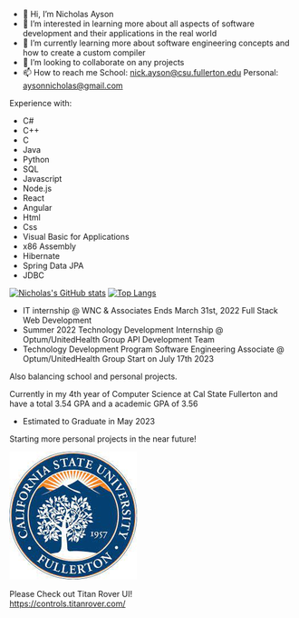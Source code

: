 - 👋 Hi, I’m Nicholas Ayson
- 👀 I’m interested in learning more about all aspects of software development and their applications in the real world  
- 🌱 I’m currently learning more about software engineering concepts and how to create a custom compiler  
- 💞️ I’m looking to collaborate on any projects
- 📫 How to reach me School: nick.ayson@csu.fullerton.edu Personal: aysonnicholas@gmail.com

Experience with:  
- C#
- C++  
- C  
- Java  
- Python   
- SQL  
- Javascript  
- Node.js  
- React  
- Angular  
- Html    
- Css  
- Visual Basic for Applications
- x86 Assembly  
- Hibernate
- Spring Data JPA
- JDBC

[![Nicholas's GitHub stats](https://github-readme-stats.vercel.app/api?username=nickayson&show_icons=true&theme=radical)](https://github.com/anuraghazra/github-readme-stats) [![Top Langs](https://github-readme-stats.vercel.app/api/top-langs/?username=nickayson&langs_count=15&layout=compact&show_icons=true&theme=radical)](https://github.com/anuraghazra/github-readme-stats)


- IT internship @ WNC & Associates Ends March 31st, 2022  Full Stack Web Development
- Summer 2022 Technology Development Internship @ Optum/UnitedHealth Group API Development Team
- Technology Development Program Software Engineering Associate @ Optum/UnitedHealth Group Start on July 17th 2023

Also balancing school and personal projects.  

Currently in my 4th year of Computer Science at Cal State Fullerton and have a total 3.54 GPA and a academic GPA of 3.56
- Estimated to Graduate in May 2023

Starting more personal projects in the near future!  

![grab-landing-page](https://github.com/nickayson/nickayson/blob/main/download.jpg)

Please Check out Titan Rover UI!  
https://controls.titanrover.com/


<!---
nickayson/nickayson is a ✨ special ✨ repository because its `README.md` (this file) appears on your GitHub profile.
You can click the Preview link to take a look at your changes.
--->
